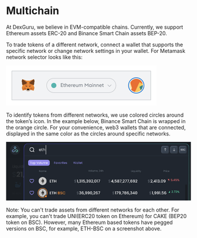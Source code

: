 # Multichain

At DexGuru, we believe in EVM-compatible chains. Currently, we support Ethereum assets ERC-20 and Binance Smart Chain assets BEP-20.   


To trade tokens of a different network, connect a wallet that supports the specific network or change network settings in your wallet. For Metamask network selector looks like this:

![Metamask network selector](../.gitbook/assets/image%20%2814%29.png)

To identify tokens from different networks, we use colored circles around the token’s icon. In the example below, Binance Smart Chain is wrapped in the orange circle. For your convenience, web3 wallets that are connected, displayed in the same color as the circles around specific networks. 

![Market Selector identifies BSC network with orange color](../.gitbook/assets/image%20%2816%29.png)

  
  
Note: You can't trade assets from different networks for each other. For example,  you can't trade UNI\(ERC20 token on Ethereum\) for CAKE \(BEP20 token on BSC\). However, many Ethereum based tokens have pegged versions on BSC, for example, ETH-BSC on a screenshot above.

